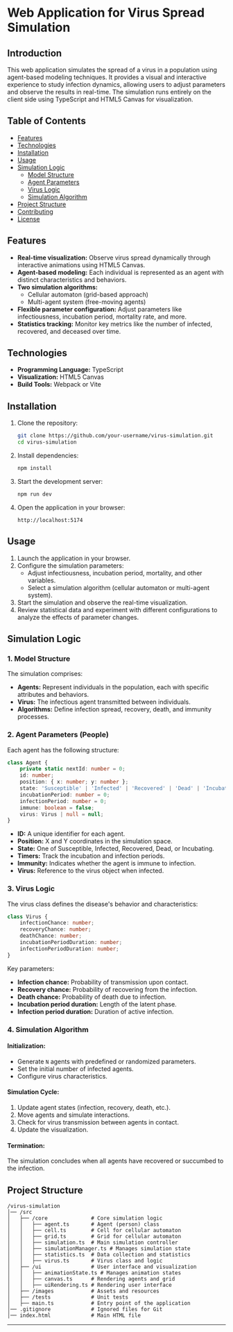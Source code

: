 # Web Application for Virus Spread Simulation

## Introduction
This web application simulates the spread of a virus in a population using agent-based modeling techniques. It provides a visual and interactive experience to study infection dynamics, allowing users to adjust parameters and observe the results in real-time. The simulation runs entirely on the client side using TypeScript and HTML5 Canvas for visualization.

## Table of Contents
- [Features](#features)
- [Technologies](#technologies)
- [Installation](#installation)
- [Usage](#usage)
- [Simulation Logic](#simulation-logic)
  - [Model Structure](#1-model-structure)
  - [Agent Parameters](#2-agent-parameters-people)
  - [Virus Logic](#3-virus-logic)
  - [Simulation Algorithm](#4-simulation-algorithm)
- [Project Structure](#project-structure)
- [Contributing](#contributing)
- [License](#license)

## Features
- **Real-time visualization:** Observe virus spread dynamically through interactive animations using HTML5 Canvas.
- **Agent-based modeling:** Each individual is represented as an agent with distinct characteristics and behaviors.
- **Two simulation algorithms:**
  - Cellular automaton (grid-based approach)
  - Multi-agent system (free-moving agents)
- **Flexible parameter configuration:** Adjust parameters like infectiousness, incubation period, mortality rate, and more.
- **Statistics tracking:** Monitor key metrics like the number of infected, recovered, and deceased over time.

## Technologies
- **Programming Language:** TypeScript
- **Visualization:** HTML5 Canvas
- **Build Tools:** Webpack or Vite

## Installation
1. Clone the repository:
   ```bash
   git clone https://github.com/your-username/virus-simulation.git
   cd virus-simulation
   ```
2. Install dependencies:
   ```bash
   npm install
   ```
3. Start the development server:
   ```bash
   npm run dev
   ```
4. Open the application in your browser:
   ```
   http://localhost:5174
   ```

## Usage
1. Launch the application in your browser.
2. Configure the simulation parameters:
   - Adjust infectiousness, incubation period, mortality, and other variables.
   - Select a simulation algorithm (cellular automaton or multi-agent system).
3. Start the simulation and observe the real-time visualization.
4. Review statistical data and experiment with different configurations to analyze the effects of parameter changes.

## Simulation Logic

### 1. Model Structure
The simulation comprises:
- **Agents:** Represent individuals in the population, each with specific attributes and behaviors.
- **Virus:** The infectious agent transmitted between individuals.
- **Algorithms:** Define infection spread, recovery, death, and immunity processes.

### 2. Agent Parameters (People)
Each agent has the following structure:

```typescript
class Agent {
    private static nextId: number = 0;
    id: number;
    position: { x: number; y: number };
    state: 'Susceptible' | 'Infected' | 'Recovered' | 'Dead' | 'Incubating' = 'Susceptible';
    incubationPeriod: number = 0;
    infectionPeriod: number = 0;
    immune: boolean = false;
    virus: Virus | null = null;
}
```

- **ID:** A unique identifier for each agent.
- **Position:** X and Y coordinates in the simulation space.
- **State:** One of Susceptible, Infected, Recovered, Dead, or Incubating.
- **Timers:** Track the incubation and infection periods.
- **Immunity:** Indicates whether the agent is immune to infection.
- **Virus:** Reference to the virus object when infected.

### 3. Virus Logic
The virus class defines the disease's behavior and characteristics:

```typescript
class Virus {
    infectionChance: number;
    recoveryChance: number;
    deathChance: number;
    incubationPeriodDuration: number;
    infectionPeriodDuration: number;
}
```

Key parameters:
- **Infection chance:** Probability of transmission upon contact.
- **Recovery chance:** Probability of recovering from the infection.
- **Death chance:** Probability of death due to infection.
- **Incubation period duration:** Length of the latent phase.
- **Infection period duration:** Duration of active infection.

### 4. Simulation Algorithm
#### Initialization:
- Generate `N` agents with predefined or randomized parameters.
- Set the initial number of infected agents.
- Configure virus characteristics.

#### Simulation Cycle:
1. Update agent states (infection, recovery, death, etc.).
2. Move agents and simulate interactions.
3. Check for virus transmission between agents in contact.
4. Update the visualization.

#### Termination:
The simulation concludes when all agents have recovered or succumbed to the infection.

## Project Structure
```
/virus-simulation
│── /src
│   ├── /core              # Core simulation logic
│   │   ├── agent.ts       # Agent (person) class
│   │   ├── cell.ts        # Cell for cellular automaton
│   │   ├── grid.ts        # Grid for cellular automaton
│   │   ├── simulation.ts  # Main simulation controller
│   │   ├── simulationManager.ts # Manages simulation state
│   │   ├── statistics.ts  # Data collection and statistics
│   │   ├── virus.ts       # Virus class and logic
│   ├── /ui                # User interface and visualization
│   │   ├── animationState.ts # Manages animation states
│   │   ├── canvas.ts      # Rendering agents and grid
│   │   ├── uiRendering.ts # Rendering user interface
│   ├── /images            # Assets and resources
│   ├── /tests             # Unit tests
│   ├── main.ts            # Entry point of the application
│── .gitignore             # Ignored files for Git
│── index.html             # Main HTML file
```

---